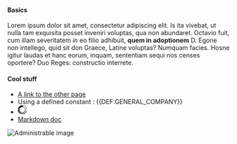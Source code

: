 #### Basics
Lorem ipsum dolor sit amet, consectetur adipiscing elit. Is ita vivebat, ut nulla tam exquisita posset inveniri voluptas, qua non abundaret. Octavio fuit, cum illam severitatem *in* eo filio adhibuit, **quem in adoptionem** D. Egone non intellego, quid sit don Graece, Latine voluptas? Numquam facies. Hosne igitur laudas et hanc eorum, inquam, sententiam sequi nos censes oportere? Duo Reges: constructio interrete.

#### Cool stuff

- [A link to the other page](other)
- Using a defined constant : {{DEF:GENERAL_COMPANY}}
- ![An image](assets/img/ajax-loader.gif)
- [Markdown doc](https://github.com/adam-p/markdown-here/wiki/Markdown-Cheatsheet)

![Administrable image]({{IMG:image2.jpg}})